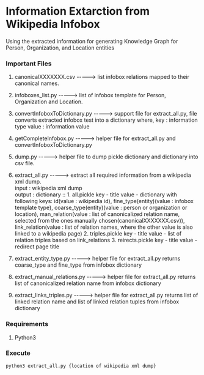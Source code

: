 # Information Extarction from Wikipedia Infobox
Using the extracted information for generating Knowledge Graph for Person, Organization, and Location entities

### Important Files

1. canonicalXXXXXXX.csv ----->  list infobox relations mapped to their canonical names.

2. infoboxes_list.py -----> list of infobox template for Person, Organization and Location.

3. convertInfoboxToDictionary.py -----> support file for extract_all.py, file converts extracted infobox test into a dictionary where, 									key : information type
									value : information value

4. getCompleteInfobox.py -----> helper file for extract_all.py and convertInfoboxToDictionary.py

5. dump.py -----> helper file to dump pickle dictionary and dictionary into csv file.

6. extract_all.py -----> extract all required information from a wikipedia xml dump. <br>
	input : wikipedia xml dump <br>
	output : dictionary :: 
		1. all.pickle
			key - title
			value - dictionary with following keys: id(value : wikipedia id), fine_type(entity)(value : infobox template type), coarse_type(entity)(value : person or organization or location), man_relation(value : list of canonicalized relation name, selected from the ones manually chosen(canonicalXXXXXXX.csv)), link_relation(value : list of relation names, where the other value is also linked to a wikipedia page) 
		2. triples.pickle
			key - title
			value - list of relation triples based on link_relations
		3. reirects.pickle
			key - title
			value - redirect page title

5. extract_entity_type.py -----> helper file for extract_all.py
								returns coarse_type and fine_type from infobox dictionary

6. extract_manual_relations.py -----> helper file for extract_all.py
								returns list of canonicalized relation name from infobox dictionary

7. extract_links_triples.py -----> helper file for extract_all.py
								returns list of linked relation name and list of linked relation tuples from infobox dictionary

### Requirements
1. Python3

### Execute

```
python3 extract_all.py {location of wikipedia xml dump}
```
